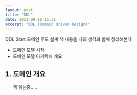 ```yaml
---
layout: post
title: "DDL"
date: 2021-08-10 15:31
excerpt: "DDL (Domain Driven Design)"
---
```


<p>DDL Start 도메인 주도 설계 책 내용을 나의 생각과 함께 정리해본다</p>
<ul>
    <li>도메인 모델 시작</li>
    <li>도메인 모델 아키텍처 개요</li>
</ul>

<ol start="1">
    <h2><li>도메인 개요</li></h2>
    <div>책 읽는중.....</div>
</ol>
